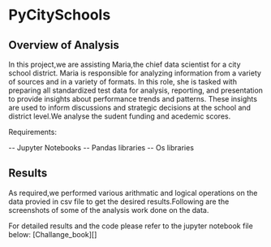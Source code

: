 # PyCitySchools

## Overview of Analysis

In this project,we are assisting Maria,the chief data scientist for a city school district. Maria is responsible for analyzing information from a variety of sources and in a variety of formats. In this role, she is tasked with preparing all standardized test data for analysis, reporting, and presentation to provide insights about performance trends and patterns.
These insights are used to inform discussions and strategic decisions at the school and district level.We analyse the sudent funding and acedemic scores.

Requirements:

-- Jupyter Notebooks
-- Pandas libraries
-- Os libraries

## Results

As required,we performed various arithmatic and logical operations on the data provied in csv file to get the desired results.Following are the screenshots of some of the analysis work done on the data.




For detailed results and the code please refer to the jupyter notebook file below:
[Challange_book][]



